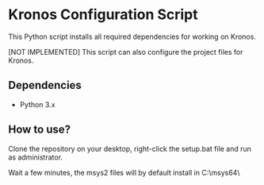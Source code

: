# Kronos Configuration Script

This Python script installs all required dependencies for working on Kronos.

[NOT IMPLEMENTED] This script can also configure the project files for Kronos.

## Dependencies

* Python 3.x

## How to use?

Clone the repository on your desktop, right-click the setup.bat file and run as administrator.

Wait a few minutes, the msys2 files will by default install in C:\msys64\
